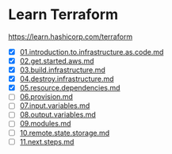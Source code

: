 # Learn Terraform

https://learn.hashicorp.com/terraform

- [x] [01.introduction.to.infrastructure.as.code.md](learn.terraform/01.introduction.to.infrastructure.as.code.md)
- [x] [02.get.started.aws.md](learn.terraform/02.get.started.aws.md)
- [x] [03.build.infrastructure.md](learn.terraform/03.build.infrastructure.md)
- [x] [04.destroy.infrastructure.md](learn.terraform/04.destroy.infrastructure.md)
- [x] [05.resource.dependencies.md](learn.terraform/05.resource.dependencies.md)
- [ ] [06.provision.md](learn.terraform/06.provision.md)
- [ ] [07.input.variables.md](learn.terraform/07.input.variables.md)
- [ ] [08.output.variables.md](learn.terraform/08.output.variables.md)
- [ ] [09.modules.md](learn.terraform/09.modules.md)
- [ ] [10.remote.state.storage.md](learn.terraform/10.remote.state.storage.md)
- [ ] [11.next.steps.md](learn.terraform/11.next.steps.md)
